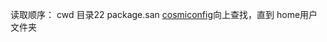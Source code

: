 读取顺序：
cwd 目录22
package.san
[cosmiconfig](https://github.com/davidtheclark/cosmiconfig)向上查找，直到 home用户文件夹
